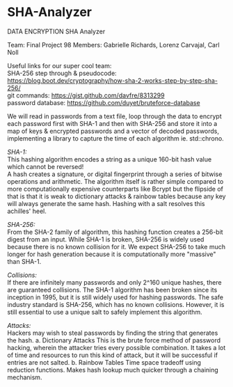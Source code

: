 # SHA-Analyzer


DATA ENCRYPTION
SHA Analyzer

Team: Final Project 98
Members: Gabrielle Richards, Lorenz Carvajal, Carl Noll

Useful links for our super cool team: <br />
SHA-256 step through & pseudocode: https://blog.boot.dev/cryptography/how-sha-2-works-step-by-step-sha-256/ <br />
git commands: https://gist.github.com/davfre/8313299 <br />
password database: https://github.com/duyet/bruteforce-database <br />


We will read in passwords from a text file, loop through the data to encrypt each password first with SHA-1 and then with SHA-256 and store it into a map of keys & encrypted passwords and a vector of decoded passwords, implementing a library to capture the time of each algorithm ie. std::chrono. <br />

*SHA-1:* <br />
This hashing algorithm encodes a string as a unique 160-bit hash value which cannot be reversed! <br />
A hash creates a signature, or digital fingerprint through a series of bitwise operations and arithmetic. The algorithm itself is rather simple compared to more computationally expensive counterparts like Bcrypt but the flipside of that is that it is weak to dictionary attacks & rainbow tables because any key will always generate the same hash. Hashing with a salt resolves this achilles' heel. <br />

*SHA-256:* <br />
From the SHA-2 family of algorithm, this hashing function creates a 256-bit digest from an input. While SHA-1 is broken, SHA-256 is widely used because there is no known collision for it. We expect SHA-256 to take much longer for hash generation because it is computationally more "massive" than SHA-1. <br />

*Collisions:* <br />
If there are infinitely many passwords and only 2^160 unique hashes, there are guaranteed collisions. The SHA-1 algorithm has been broken since its inception in 1995, but it is still widely used for hashing passwords. The safe industry standard is SHA-256, which has no known collisions. However, it is still essential to use a unique salt to safely implement this algorithm. <br />

*Attacks:* <br />
Hackers may wish to steal passwords by finding the string that generates the hash.
a. Dictionary Attacks
  This is the brute force method of password hacking, wherein the attacker tries every possible combination. It takes a lot of time and resources to run this kind of attack, but it will be successful if entries are not salted.
b. Rainbow Tables
  Time space tradeoff using reduction functions. Makes hash lookup much quicker through a chaining mechanism.
